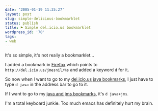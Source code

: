 ```yaml
---
date: '2005-01-19 11:35:27'
layout: post
slug: simple-delicious-bookmarklet
status: publish
title: ⚑ Simple del.icio.us bookmarklet
wordpress_id: '70'
tags:
- web
---
```


It's so simple, it's not really a bookmarklet...





I added a bookmark in [Firefox](http://www.mozilla.org/products/firefox/) which points to `http://del.icio.us/jmesnil/%s` and added a keyword `d` for it.  

So now when I want to go to my [del.icio.us java bookmarks](http://del.icio.us/jmesnil/java), I just have to type `d java` in the address bar to go to it.  

If I want to go to my [java and jms bookmarks](http://del.icio.us/jmesnil/java+jms), it's `d java+jms`.





<disclaimer>  

I'm a total keyboard junkie. Too much emacs has definitely hurt my brain.  

</disclaimer>




